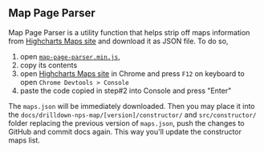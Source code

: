 ## Map Page Parser

Map Page Parser is a utility function that helps strip off maps information from [Highcharts Maps site](http://code.highcharts.com/mapdata/) and download it as JSON file.
To do so, 
1. open [`map-page-parser.min.js`](https://raw.githubusercontent.com/ConfirmitASA/drilldown-nps-map/master/src/constructor/map-page-parser.min.js), 
2. copy its contents
3. open [Highcharts Maps site](https://code.highcharts.com/mapdata/) in Chrome and press `F12` on keyboard to open `Chrome Devtools > Console`
4. paste the code copied in step#2 into Console and press "Enter"

The `maps.json` will be immediately downloaded. Then you may place it into the `docs/drilldown-nps-map/[version]/constructor/` and `src/constructor/` folder replacing the previous version of `maps.json`, push the changes to GitHub  and commit docs again.
This way you'll update the constructor maps list.
